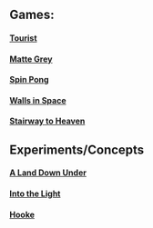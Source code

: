 ## Games:

#### [Tourist](pages/tourist/tourist.html)

#### [Matte Grey](pages/matte-grey/matte-grey.html)

#### [Spin Pong](pages/spinpong/spinpong.html)

#### [Walls in Space](pages/walls_in_space/walls_in_space.html)

#### [Stairway to Heaven](pages/stairway_to_heaven/stairway_to_heaven.html)



## Experiments/Concepts

#### [A Land Down Under](pages/a_land_down_under/a_land_down_under.html)

#### [Into the Light](pages/into_the_light/into_the_light.html)

#### [Hooke](pages/hooke/hooke.html)

